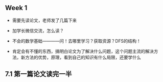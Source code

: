 ## Week 1
* 需要先读论文，老师发了几篇下来
* 加学长微信交流，怎么读？

* 不会的数学基础————问！去哪里学习？获取资源？DFS的结构！
* 肯定会有不懂的东西，搞明白论文为了解决什么问题，这个问题主流的解决方法，新方法的优势，原理，看到自己的知识有什么局限，还要学什么

## 7.1 第一篇论文读完一半
